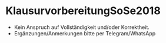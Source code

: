 # KlausurvorbereitungSoSe2018
- Kein Anspruch auf Vollständigkeit und/oder Korrektheit. 
- Ergänzungen/Anmerkungen bitte per Telegram/WhatsApp
